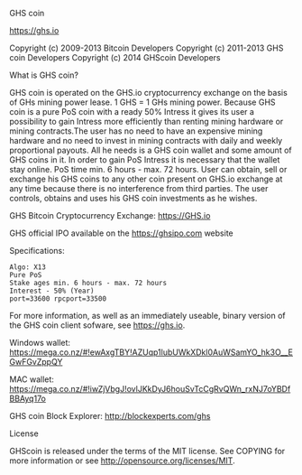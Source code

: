 GHS coin

https://ghs.io

Copyright (c) 2009-2013 Bitcoin Developers Copyright (c) 2011-2013 GHS coin Developers Copyright (c) 2014 GHScoin Developers

What is GHS coin?

GHS coin is operated on the GHS.io cryptocurrency exchange on the basis of GHs mining power lease. 1 GHS = 1 GHs mining power. Because GHS coin is a pure PoS coin with a ready 50% Intress it gives its user a possibility to gain Intress more efficiently than renting mining hardware or mining contracts.The user has no need to have an expensive mining hardware and no need to invest in mining contracts with daily and weekly proportional payouts. All he needs is a GHS coin wallet and some amount of GHS coins in it.
In order to gain PoS Intress it is necessary that the wallet stay online. PoS time min. 6 hours - max. 72 hours.
User can obtain, sell or exchange his GHS coins to any other coin present on GHS.io exchange at any time because there is no interference from third parties. The user controls, obtains and uses his GHS coin investments as he wishes.

GHS Bitcoin Cryptocurrency Exchange:  https://GHS.io

GHS official IPO available on the https://ghsipo.com website

Specifications:

    Algo: X13
    Pure PoS
    Stake ages min. 6 hours - max. 72 hours
    Interest - 50% (Year)
    port=33600 rpcport=33500

For more information, as well as an immediately useable, binary version of the GHS coin client sofware, see https://ghs.io.

Windows wallet: https://mega.co.nz/#!ewAxgTBY!AZUqp1lubUWkXDkl0AuWSamYO_hk3O__EGwFGvZppQY

MAC wallet: https://mega.co.nz/#!iwZjVbgJ!ovlJKkDyJ6houSvTcCgRvQWn_rxNJ7oYBDfBBAyq17o

GHS coin Block Explorer: http://blockexperts.com/ghs

License

GHScoin is released under the terms of the MIT license. See COPYING for more information or see http://opensource.org/licenses/MIT.

